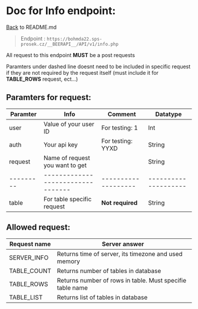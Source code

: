 # Doc for Info endpoint:

[Back](README.md) to README.md


> Endpoint : `https://bohmda22.sps-prosek.cz/__BEERAPI__/API/v1/info.php`

All request to this endpoint <b>MUST</b> be a post requests

Paramters under dashed line doesnt need to be included in specific request
if they are not required by the request itself (must include it for 
<b>TABLE_ROWS</b> request, ect...)

## Paramters for request:
|Paramter | Info                            | Comment           |  Datatype          |
|---------|---------------------------------|-------------------|--------------------|
| user    | Value of your user ID           | For testing: 1    |  Int               |
| auth    | Your api key                    | For testing: YYXD |  String            |
| request | Name of request you want to get |                   |  String            |
|---------|---------------------------------|-------------------|--------------------|
| table   | For table specific request      | <b>Not required</b>|  String           |

## Allowed request:
| Request name | Server answer                                             |
|--------------|-----------------------------------------------------------|
| SERVER_INFO  | Returns time of server, its timezone and used memory      |
| TABLE_COUNT  | Returns number of tables in database                      |
| TABLE_ROWS   | Returns number of rows in table. Must specifie table name |
| TABLE_LIST   | Returns list of tables in database                        |  
